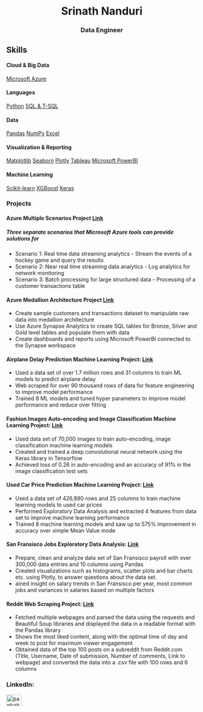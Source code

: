 <h1 align="center">Srinath Nanduri</h1>
<h3 align="center">Data Engineer</h3> 




## Skills

#### Cloud & Big Data
[Microsoft Azure](https://azure.microsoft.com/en-ca)

#### Languages 
[Python](https://www.python.org/)
[SQL & T-SQL](https://learn.microsoft.com/en-us/sql/t-sql/language-reference?view=sql-server-ver16)

#### Data
[Pandas](https://pandas.pydata.org/)
[NumPy](https://numpy.org/)
[Excel](https://www.microsoft.com/en-us/microsoft-365/excel)

#### Visualization & Reporting
[Matplotlib](https://matplotlib.org/)
[Seaborn](https://seaborn.pydata.org/)
[Plotly](https://plotly.com/python/)
[Tableau](https://www.tableau.com/)
[Microsoft PowerBI](https://www.microsoft.com/en-us/power-platform/products/power-bi)

#### Machine Learning
[Scikit-learn](https://scikit-learn.org/stable/index.html)
[XGBoost](https://xgboost.readthedocs.io/en/stable/python/python_intro.html)
[Keras](https://www.tensorflow.org/api_docs/python/tf/keras)


### Projects

#### Azure Multiple Scenarios Project [Link](https://drive.google.com/file/d/1IjPF3YBlqaPKjxKieFvmPLSw9RDrPH3u/view?usp=sharing)
##### Three separate scenarios that Microsoft Azure tools can provide solutions for

* Scenario 1: Real time data streaming analytics - Stream the events of a hockey game and query the results
* Scenario 2: Near real time streaming data analytics - Log analytics for network monitoring
* Scenario 3: Batch processing for large structured data - Processing of a customer transactions table

#### Azure Medallion Architecture Project [Link](https://drive.google.com/file/d/1bHgO5YEtkDzXca3bsNDmc6u_Zw8uomet/view?usp=drive_link)

* Create sample customers and transactions dataset to manipulate raw data into medallion architecture
* Use Azure Synapse Analytics to create SQL tables for Bronze, Silver and Gold level tables and populate them with data
* Create dashboards and reports using Microsoft PowerBI connected to the Synapse workspace

#### Airplane Delay Prediction Machine Learning Project: [Link](https://drive.google.com/file/d/1vcy1104NuFZcHYNliuCf_F5OahvDO1WZ/view?usp=sharing)

* Used a data set of over 1.7 million rows and 31 columns to train ML models to predict airplane delay
* Web scraped for over 90 thousand rows of data for feature engineering to improve model performance
* Trained 8 ML models and tuned hyper parameters to improve model performance and reduce over fitting

#### Fashion Images Auto-encoding and Image Classification Machine Learning Project: [Link](https://drive.google.com/file/d/1owVZbfaW7mur9TY-eAAOsHKaGC8Ed7tf/view?usp=sharing)

* Used data set of 70,000 images to train auto-encoding, image classification machine learning models
* Created and trained a deep convolutional neural network using the Keras library in Tensorflow
* Achieved loss of 0.26 in auto-encoding and an accuracy of 91% in the image classification test sets

#### Used Car Price Prediction Machine Learning Project: [Link](https://drive.google.com/file/d/1tszuZ3mxuK1W3LqzXNsS0auZN4AATfHB/view?usp=sharing)

* Used a data set of 426,880 rows and 25 columns to train machine learning models to used car prices
* Performed Exploratory Data Analysis and extracted 4 features from data set to improve machine learning performance
* Trained 8 machine learning models and saw up to 575% improvement in accuracy over simple Mean Value mode

#### San Fransisco Jobs Exploratory Data Analysis: [Link](https://drive.google.com/file/d/1wuhSbhy8nFMbIZo2WxbCgi4WzD02IBxc/view?usp=sharing)

* Prepare, clean and analyze data set of San Fransisco payroll with over 300,000 data entries and 10 columns using Pandas
* Created visualizations such as histograms, scatter plots and bar charts etc. using Plotly, to answer questions about the data set.
* ained insight on salary trends in San Fransisco per year, most common jobs and variances in salaries based on multiple factors

#### Reddit Web Scraping Project: [Link](https://drive.google.com/file/d/1g7UqlEL_G9zhiQQFYjvtzyJED-V23lBj/view?usp=drive_link)

* Fetched multiple webpages and parsed the data using the requests and Beautiful Soup libraries and displayed the data in a readable format with the Pandas library
* Shows the most liked content, along with the optimal time of day and week to post for maximum viewer engagement
* Obtained data of the top 100 posts on a subreddit from Reddit.com (Title, Username, Date of submission, Number of comments, Link to webpage) and converted the data into a .csv file with 100 rows and 6 columns


<h3 align="left">LinkedIn:</h3>
<p align="left">
<a href="https://linkedin.com/in/srinath-nanduri" target="blank"><img align="center" src="https://raw.githubusercontent.com/rahuldkjain/github-profile-readme-generator/master/src/images/icons/Social/linked-in-alt.svg" alt="pankajthakur3999" height="30" width="40" /></a>
</p>

